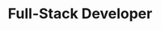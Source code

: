 ---
name: Autodiadactism
title: Full-Stack Developer
description: I have been learning web development on my own for several years. I have experience with front-end technologies such as HTML, CSS, and JavaScript, as well as back-end technologies such as Node.js, Express, and MongoDB. Also I have experience with React, Next.js, Astro and other frameworks and libraries.
---